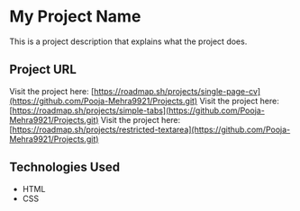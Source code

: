 
# My Project Name

This is a project description that explains what the project does.

## Project URL
Visit the project here: [https://roadmap.sh/projects/single-page-cv](https://github.com/Pooja-Mehra9921/Projects.git)
Visit the project here: [https://roadmap.sh/projects/simple-tabs](https://github.com/Pooja-Mehra9921/Projects.git)
Visit the project here: [https://roadmap.sh/projects/restricted-textarea](https://github.com/Pooja-Mehra9921/Projects.git)


## Technologies Used
- HTML
- CSS


